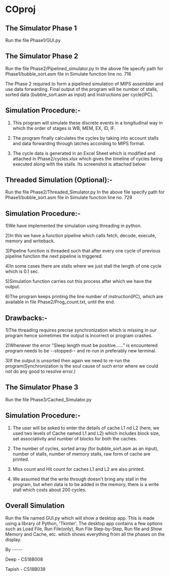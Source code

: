 # COproj

The Simulator Phase 1
-

Run the file Phase1/GUI.py

The Simulator Phase 2
-

Run the file Phase2/Pipelined_simulator.py
In the above file specify path for Phase1/bubble_sort.asm file in Simulate function line no. 716

The Phase 2 required to form a pipelined simulation of MIPS assembler and use data forwarding.
Final output of the program will be number of stalls, sorted data (bubble_sort.asm as input) and Instructions per cycle(IPC).

Simulation Procedure:-
-

1) This program will simulate these discrete events in a longitudinal way in which the order of stages is WB, MEM, EX, ID, IF.

2) The program finally calculates the cycles by taking into account stalls and data forwarding through latches according to MIPS format.

3) The cycle data is generated in an Excel Sheet which is modified and attached in Phase2/cycles.xlsx which gives the timeline of cycles being executed along with the stalls. Its screenshot is attached below:




Threaded Simulation (Optional):-
-

Run the file Phase2/Threaded_Simulator.py
In the above file specify path for Phase1/bubble_sort.asm file in Simulate function line no. 729

Simulation Procedure:-
-

1)We have implemented the simulation using threading in python.

2)In this we have a function pipeline which calls fetch, decode, execute, memory and writeback.

3)Pipeline function is threaded such that after every one cycle of previous pipeline function the next pipeline is triggered.

4)In some cases there are stalls where we just stall the length of one cycle which is 0.1 sec.

5)Simulation function carries out this process after which we have the output.

6)The program keeps printing the line number of instruction(PC), which are available in file Phase2/Prog_count.txt, until the end.

Drawbacks:-
-

1)The threading requires precise synchronization which is missing in our program hence sometimes the output is incorrect or program crashes.

2)Whenever the error "Sleep length must be positive......" is encountered program needs to be --stopped-- and re-run in preferably new terminal.

3)If the output is unsorted then again we need to re-run the program(Synchronization is the soul cause of such error where we could not do any good to resolve error.)

The Simulator Phase 3
-

Run the file Phase3/Cached_Simulator.py

Simulation Procedure:-
-

1) The user will be asked to enter the details of cache L1 nd L2 (here, we used two levels of Cache named L1 and L2) which includes block size, set associativity and number of blocks for both the caches.

2) The number of cycles, sorted array (for bubble_sort.asm as an input), number of stalls, number of memory stalls, raw form of cache are printed.

3) Miss count and Hit count for caches L1 and L2 are also printed.

4) We assumed that the write through doesn't bring any stall in the program, but when data is to be added in the memory, there is a write stall which costs about 200 cycles.

Overall Simulation
-

Run the file named GUI.py which will show a desktop app. This is made using a library of Python, 'Tkinter'. The desktop app contains a few options such as Load File, Run File(only), Run File Step-by-Step, Run file and Show Memory and Cache, etc. which shows everything from all the phases on the display.



By -----

Deep - CS18B008

Tapish - CS18B038
